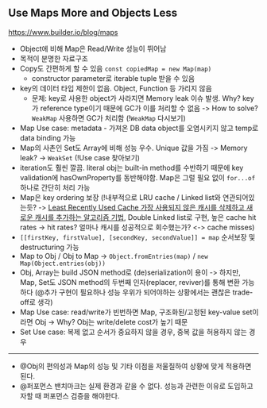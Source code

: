 ## Use Maps More and Objects Less
https://www.builder.io/blog/maps

- Object에 비해 Map은 Read/Write 성능이 뛰어남
- 목적이 분명한 자료구조
- Copy도 간편하게 할 수 있음 `const copiedMap = new Map(map)`
  - constructor parameter로 iterable tuple 받을 수 있음
- key의 데이터 타입 제한이 없음. Object, Function 등 가리지 않음
  - 문제: key로 사용한 object가 사라지면 Memory leak 이슈 발생. Why? key가 reference type이기 때문에 GC가 이를 처리할 수 없음 -> How to solve? `WeakMap` 사용하면 GC가 처리함 (!`WeakMap` 다시보기)
- Map Use case: metadata - 가져온 DB data object를 오염시키지 않고 temp로 data binding 가능
- Map의 사촌인 Set도 Array에 비해 성능 우수. Unique 값을 가짐 -> Memory leak? -> `WeakSet` (!Use case 찾아보기)
- iteration도 훨씬 깔끔. literal obj는 built-in method를 수반하기 때문에 key validation에 hasOwnProperty를 동반해야함. Map은 그럴 필요 없이 `for...of` 하나로 간단히 처리 가능
- Map은 key ordering 보장 (!내부적으로 LRU cache / Linked list와 연관되어있는듯? -> [Least Recently Used Cache 가장 사용되지 않은 캐시를 삭제하고 새로운 캐시를 추가하는 알고리즘 기법](https://www.interviewcake.com/concept/java/lru-cache), Double Linked list로 구현, 높은 cache hit rates -> hit rates? 얼마나 캐시를 성공적으로 회수했는가? <-> cache misses)
- `[[firstKey, firstValue], [secondKey, secondValue]] = map` 순서보장 및 destructuring 가능
- Map to Obj / Obj to Map -> `Object.fromEntries(map)` / `new Map(Object.entries(obj))`
- Obj, Array는 build JSON method로 (de)serialization이 용이 -> 하지만, Map, Set도 JSON method의 두번째 인자(replacer, reviver)를 통해 변환 가능하다 (@추가 구현이 필요하나 성능 우위가 되어야하는 상황에서는 괜찮은 trade-off로 생각)
- Map Use case: read/write가 빈번하면 Map, 구조화된/고정된 key-value set이라면 Obj -> Why? Obj는 write/delete cost가 높기 때문
- Set Use case: 복제 없고 순서가 중요하지 않을 경우, 중복 값을 허용하지 않는 경우
- ---
- @Obj의 편의성과 Map의 성능 및 기타 이점을 저울질하여 상황에 맞게 적용하면 된다. 
- @퍼포먼스 밴치마크는 실제 환경과 같을 수 없다. 성능과 관련한 이유로 도입하고자할 때 퍼포먼스 검증을 해야한다.
